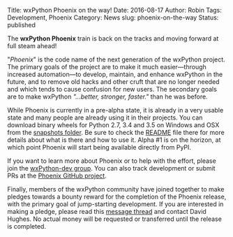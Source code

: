 Title: wxPython Phoenix on the way!
Date: 2016-08-17
Author: Robin
Tags: Development, Phoenix
Category: News
slug: phoenix-on-the-way
Status: published

The **wxPython Phoenix** train is back on the tracks and moving forward at
full steam ahead!

"*Phoenix*" is the code name of the next generation of the wxPython project. 
The primary goals of the project are to make it much easier&mdash;through
increased automation&mdash;to develop, maintain, and enhance wxPython in the
future, and to remove old hacks and other cruft that are no longer needed and
which tends to cause confusion for new users. The secondary goals are to make
wxPython *"...better, stronger, faster."* than he was before.

While Phoenix is currently in a pre-alpha state, it is already in a very
usable state and many people are already using it in their projects.  You can
download binary wheels for Python 2.7, 3.4 and 3.5 on Windows and OSX from the
[snapshots folder](https://wxpython.org/Phoenix/snapshot-builds/).
Be sure to check the 
[README](https://wxpython.org/Phoenix/snapshot-builds/README.txt) file
there for more details about what is there and how to use it.  Alpha #1 is on
the horizon, at which point Phoenix will start being available directly from
PyPI.

If you want to learn more about Phoenix or to help with the effort, please
join the 
[wxPython-dev group](https://groups.google.com/forum/#!forum/wxpython-dev).  You can also
track development or submit PRs at the 
[Phoenix GitHub project](https://github.com/wxWidgets/Phoenix).

Finally, members of the wxPython community have joined together to make
pledges towards a bounty reward for the completion of the Phoenix release,
with the primary goal of jump-starting development.  If you are interested in
making a pledge, please read this 
[message thread](https://groups.google.com/d/msg/wxpython-users/-ey4AysT9ao/UYTh4TuSBQAJ) 
and contact David Hughes. No actual money will be requested or transferred until the 
release is completed.

